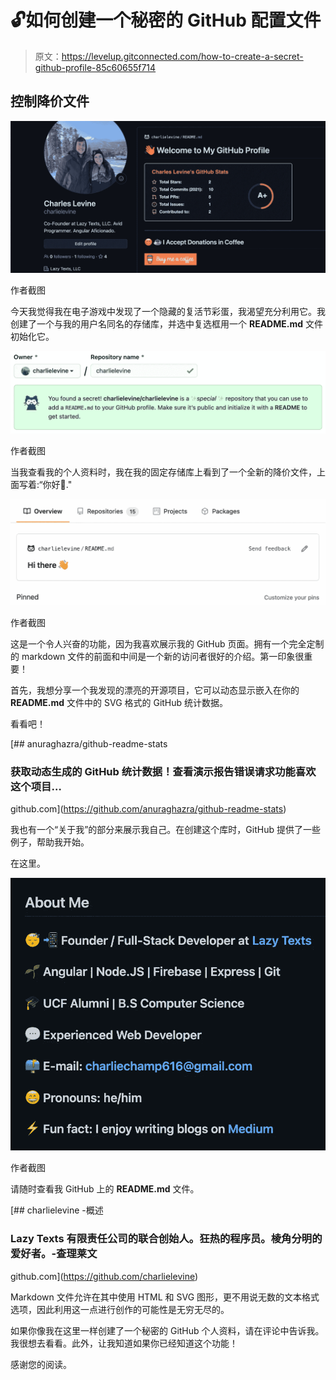 # 🔓如何创建一个秘密的 GitHub 配置文件

> 原文：<https://levelup.gitconnected.com/how-to-create-a-secret-github-profile-85c60655f714>

## 控制降价文件

![](img/b7acd8f3b86ecd252dd55fda8f1f8ab9.png)

作者截图

今天我觉得我在电子游戏中发现了一个隐藏的复活节彩蛋，我渴望充分利用它。我创建了一个与我的用户名同名的存储库，并选中复选框用一个 **README.md** 文件初始化它。

![](img/5d36f169653b6a01bf234db5be9d34ea.png)

作者截图

当我查看我的个人资料时，我在我的固定存储库上看到了一个全新的降价文件，上面写着:“你好👋."

![](img/0b67c4cbf35b8a017517d2fc7547b9f7.png)

作者截图

这是一个令人兴奋的功能，因为我喜欢展示我的 GitHub 页面。拥有一个完全定制的 markdown 文件的前面和中间是一个新的访问者很好的介绍。第一印象很重要！

首先，我想分享一个我发现的漂亮的开源项目，它可以动态显示嵌入在你的 **README.md** 文件中的 SVG 格式的 GitHub 统计数据。

看看吧！

[](https://github.com/anuraghazra/github-readme-stats) [## anuraghazra/github-readme-stats

### 获取动态生成的 GitHub 统计数据！查看演示报告错误请求功能喜欢这个项目…

github.com](https://github.com/anuraghazra/github-readme-stats) 

我也有一个“关于我”的部分来展示我自己。在创建这个库时，GitHub 提供了一些例子，帮助我开始。

在这里。

![](img/46646d600166f812951f6992883884cf.png)

作者截图

请随时查看我 GitHub 上的 **README.md** 文件。

[](https://github.com/charlielevine) [## charlielevine -概述

### Lazy Texts 有限责任公司的联合创始人。狂热的程序员。棱角分明的爱好者。-查理莱文

github.com](https://github.com/charlielevine) 

Markdown 文件允许在其中使用 HTML 和 SVG 图形，更不用说无数的文本格式选项，因此利用这一点进行创作的可能性是无穷无尽的。

如果你像我在这里一样创建了一个秘密的 GitHub 个人资料，请在评论中告诉我。我很想去看看。此外，让我知道如果你已经知道这个功能！

感谢您的阅读。